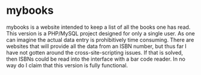 # mybooks
mybooks is a website intended to keep a list of all the books one has read.  This version is a PHP/MySQL project designed for only a single user.  As one can imagine the actual data entry is prohibitively time consuming.  There are websites that will provide all the data from an ISBN number, but thus far I have not gotten around the cross-site-scripting issues.  If that is solved, then ISBNs could be read into the interface with a bar code reader.  In no way do I claim that this version is fully functional.  